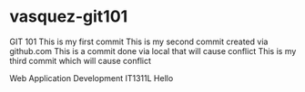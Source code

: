# vasquez-git101
GIT 101
This is my first commit
This is my second commit created via github.com
This is a commit done via local that will cause conflict
This is my third commit which will cause conflict


Web Application Development
IT1311L
Hello

